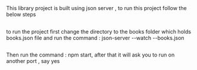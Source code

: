 ## 
This library project is built using json server , to run this project follow the below steps

## 
 to run the project first change the directory to the books folder which holds books.json file 
 and run the command :  json-server --watch --books.json

 ## 
 Then run the command : npm start, after that it will ask you to run on another port , say yes